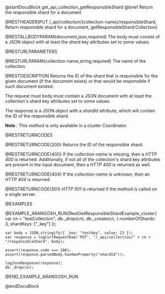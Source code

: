 
@startDocuBlock get_api_collection_getResponsibleShard
@brief Return the responsible shard for a document

@RESTHEADER{PUT /_api/collection/{collection-name}/responsibleShard, Return responsible shard for a document, getResponsibleShard:Collection}

@RESTALLBODYPARAM{document,json,required}
The body must consist of a JSON object with at least the shard key
attributes set to some values.

@RESTURLPARAMETERS

@RESTURLPARAM{collection-name,string,required}
The name of the collection.

@RESTDESCRIPTION
Returns the ID of the shard that is responsible for the given document
(if the document exists) or that would be responsible if such document
existed.

The request must body must contain a JSON document with at least the
collection's shard key attributes set to some values.

The response is a JSON object with a *shardId* attribute, which will
contain the ID of the responsible shard.

**Note** : This method is only available in a cluster Coordinator.

@RESTRETURNCODES

@RESTRETURNCODE{200}
Returns the ID of the responsible shard.

@RESTRETURNCODE{400}
If the *collection-name* is missing, then a *HTTP 400* is
returned.
Additionally, if not all of the collection's shard key
attributes are present in the input document, then a
*HTTP 400* is returned as well.

@RESTRETURNCODE{404}
If the *collection-name* is unknown, then an *HTTP 404*
is returned.

@RESTRETURNCODE{501}
*HTTP 501* is returned if the method is called on a single server.

@EXAMPLES

@EXAMPLE_ARANGOSH_RUN{RestGetResponsibleShardExample_cluster}
    var cn = "testCollection";
    db._drop(cn);
    db._create(cn, { numberOfShards: 3, shardKeys: ["_key"] });

    var body = JSON.stringify({ _key: "testkey", value: 23 });
    var response = logCurlRequestRaw('PUT', "/_api/collection/" + cn + "/responsibleShard", body);

    assert(response.code === 200);
    assert(response.parsedBody.hasOwnProperty("shardId"));

    logJsonResponse(response);
    db._drop(cn);
@END_EXAMPLE_ARANGOSH_RUN

@endDocuBlock
